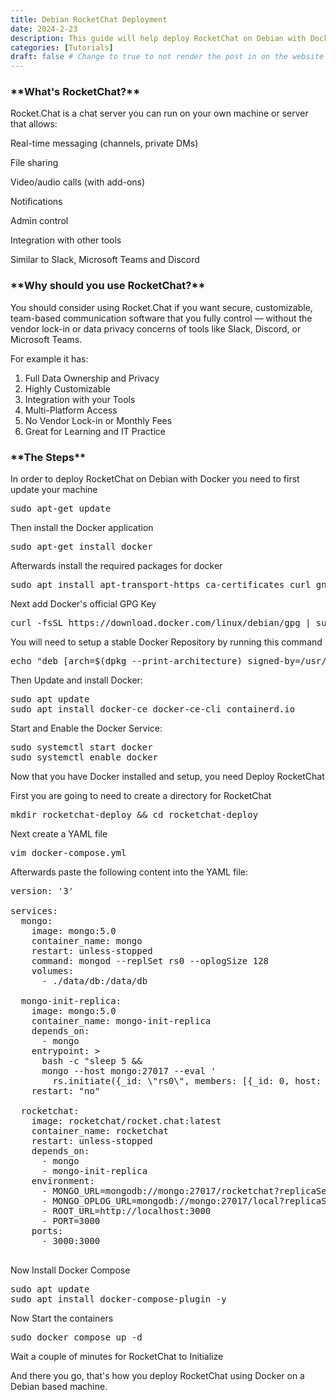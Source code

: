 ```yaml
---
title: Debian RocketChat Deployment
date: 2024-2-23
description: This guide will help deploy RocketChat on Debian with Docker
categories: [Tutorials]
draft: false # Change to true to not render the post in on the website
---
```


<h3>**What's RocketChat?**</h3>

Rocket.Chat is a chat server you can run on your own machine or server that allows:

Real-time messaging (channels, private DMs)

File sharing

Video/audio calls (with add-ons)

Notifications

Admin control

Integration with other tools

Similar to Slack, Microsoft Teams and Discord

<h3>**Why should you use RocketChat?**</h3>

You should consider using Rocket.Chat if you want secure, customizable, team-based communication software that you fully control — without the vendor lock-in or data privacy concerns of tools like Slack, Discord, or Microsoft Teams.

For example it has:<br>
1. Full Data Ownership and Privacy<br>
2. Highly Customizable<br>
3. Integration with your Tools<br>
4. Multi-Platform Access<br>
5. No Vendor Lock-in or Monthly Fees<br>
6. Great for Learning and IT Practice<br>

<h3>**The Steps**</h3>

In order to deploy RocketChat on Debian with Docker you need to first update your machine
<pre>sudo apt-get update</pre>

Then install the Docker application
<pre>sudo apt-get install docker</pre>

Afterwards install the required packages for docker
<pre>sudo apt install apt-transport-https ca-certificates curl gnupg lsb-release</pre>

Next add Docker's official GPG Key
<pre>curl -fsSL https://download.docker.com/linux/debian/gpg | sudo gpg --dearmor -o /usr/share/keyrings/docker-archive-keyring.gpg</pre>

You will need to setup a stable Docker Repository by running this command
<pre>echo "deb [arch=$(dpkg --print-architecture) signed-by=/usr/share/keyrings/docker-archive-keyring.gpg] \ https://download.docker.com/linux/debian $(lsb_release -cs) stable" | \ sudo tee /etc/apt/sources.list.d/docker.list > /dev/null</pre>

Then Update and install Docker:
<pre>sudo apt update
sudo apt install docker-ce docker-ce-cli containerd.io
</pre>

Start and Enable the Docker Service:
<pre>sudo systemctl start docker
sudo systemctl enable docker
</pre>

Now that you have Docker installed and setup, you need Deploy RocketChat

First you are going to need to create a directory for RocketChat
<pre>mkdir rocketchat-deploy && cd rocketchat-deploy</pre>

Next create a YAML file
<pre>vim docker-compose.yml</pre>

Afterwards paste the following content into the YAML file:
<pre>
version: '3'

services:
  mongo:
    image: mongo:5.0
    container_name: mongo
    restart: unless-stopped
    command: mongod --replSet rs0 --oplogSize 128
    volumes:
      - ./data/db:/data/db

  mongo-init-replica:
    image: mongo:5.0
    container_name: mongo-init-replica
    depends_on:
      - mongo
    entrypoint: >
      bash -c "sleep 5 && 
      mongo --host mongo:27017 --eval '
        rs.initiate({_id: \"rs0\", members: [{_id: 0, host: \"mongo:27017\"}]})'"
    restart: "no"

  rocketchat:
    image: rocketchat/rocket.chat:latest
    container_name: rocketchat
    restart: unless-stopped
    depends_on:
      - mongo
      - mongo-init-replica
    environment:
      - MONGO_URL=mongodb://mongo:27017/rocketchat?replicaSet=rs0
      - MONGO_OPLOG_URL=mongodb://mongo:27017/local?replicaSet=rs0
      - ROOT_URL=http://localhost:3000
      - PORT=3000
    ports:
      - 3000:3000

</pre>

Now Install Docker Compose
<pre>sudo apt update
sudo apt install docker-compose-plugin -y
</pre>

Now Start the containers
<pre>sudo docker compose up -d</pre>

Wait a couple of minutes for RocketChat to Initialize

And there you go, that's how you deploy RocketChat using Docker on a Debian based machine.









